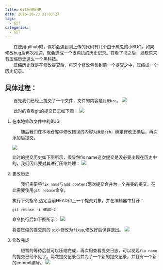 ```yaml
---
title: Git压缩历史
date: 2016-10-23 21:03:27
tags:
  - GIT
categories:
  - GIT
---
```

&emsp;&emsp;在使用github时，偶尔会遇到刚上传的代码有几个由于疏忽的小BUG。如果修改bug后再次推送，就会造成一个很尴尬的历史记录。在看了书之后，发现原来有压缩历史这么一个黑科技。  
&emsp;&emsp;压缩历史就是在修改提交后，将这个修改包含到前一个提交之中，压缩成一个历史记录。

## 具体过程：
&emsp;&emsp;首先我们已经上提交了一个文件，文件的内容是`我是hzc`。
![](http://7xk5u3.com1.z0.glb.clouddn.com/rebase2.png)

&emsp;&emsp;此时的查看git的提交日志如下图：
![](http://7xk5u3.com1.z0.glb.clouddn.com/rebase3.png)
1. 在本地修改文件中的BUG  

    &emsp;&emsp;随后我们在本地仓库中修改错误的内容为`我是czh`，确定修改正确后，再次添加后提交。 

    ![](http://7xk5u3.com1.z0.glb.clouddn.com/rebase4.png)

    此时的提交历史如下图所示，很显然fix name这次提交是没必要出现在历史中的，我们因此要对其进行压缩处理：
    ![](http://7xk5u3.com1.z0.glb.clouddn.com/rebase5.png)
2. 更改历史  

    &emsp;&emsp;我们需要将`fix name`与`add content`两次提交合并为一个完美的提交，在此需要使用`git rebase`命令。  

    执行下列指令,选定当前HEAD和上一个提交对象，并在编辑器中打开：
    ```
    git rebase -i HEAD~2
    ```
    命令执行后如下图所示：
    ![](http://7xk5u3.com1.z0.glb.clouddn.com/rebase6.png)

    将要压缩的提交前的 `pick`修改为`fixup`,修改好后保存退出。
    ![](http://7xk5u3.com1.z0.glb.clouddn.com/rebase7.png)

3. 修改完成

    &emsp;&emsp;短暂的等待后就可以压缩完成，再次用查看提交日志，可以发现`fix name`的提交已经不见了。两次提交记录合并为了一个新的提交记录，并且有一个新的commit编号。
    ![](http://7xk5u3.com1.z0.glb.clouddn.com/rebase8.png)
